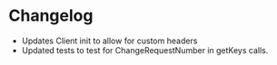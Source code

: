 # Changelog

* Updates Client init to allow for custom headers
* Updated tests to test for ChangeRequestNumber in getKeys calls.
